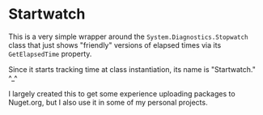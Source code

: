 # Startwatch

This is a very simple wrapper around the `System.Diagnostics.Stopwatch` class that just shows "friendly" versions of elapsed times via its `GetElapsedTime` property.

Since it starts tracking time at class instantiation, its name is "Startwatch." ^_^

I largely created this to get some experience uploading packages to Nuget.org, but I also use it in some of my personal projects.
